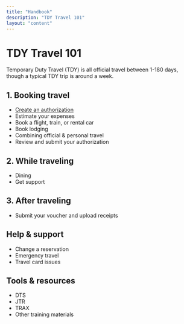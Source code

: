 ```yaml
---
title: "Handbook"
description: "TDY Travel 101"
layout: "content"
---
```


# TDY Travel 101

Temporary Duty Travel (TDY) is all official travel between 1-180 days, though a typical TDY trip is around a week. 


## 1. Booking travel

- [Create an authorization](../create-authorization/)
- Estimate your expenses  
- Book a flight, train, or rental car
- Book lodging
- Combining official & personal travel
- Review and submit your authorization


## 2. While traveling

- Dining 
- Get support


## 3. After traveling

- Submit your voucher and upload receipts


## Help & support 

- Change a reservation
- Emergency travel
- Travel card issues


## Tools & resources
- DTS
- JTR
- TRAX
- Other training materials
